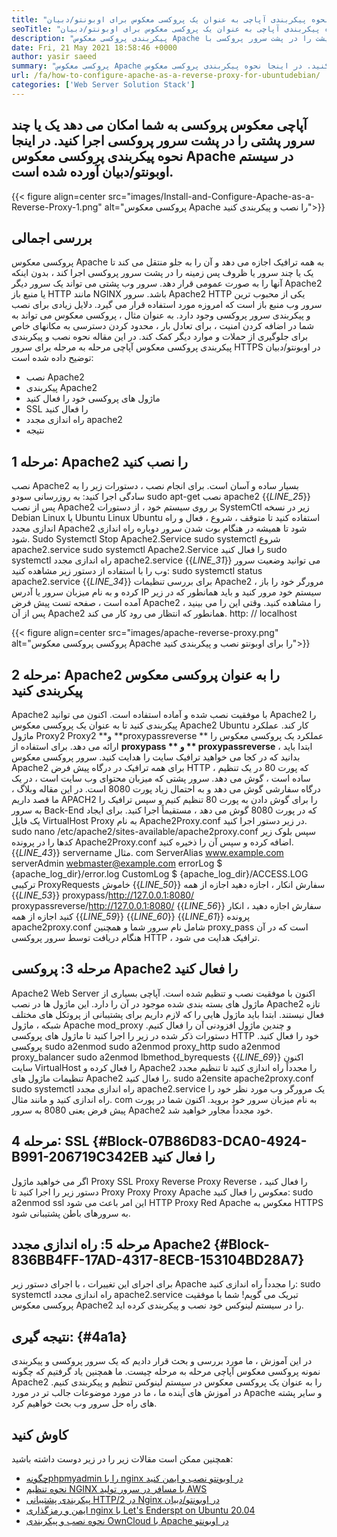```yaml
---
title: "نحوه پیکربندی آپاچی به عنوان یک پروکسی معکوس برای اوبونتو/دبیان" 
seoTitle: "نحوه پیکربندی آپاچی به عنوان یک پروکسی معکوس برای اوبونتو/دبیان" 
description: "پیکربندی پروکسی معکوس Apache مرحله به مرحله به شما امکان می دهد یک یا چند سرور انتهایی پشت را در پشت سرور پروکسی با MOD_PROXY در Ubuntu/Debian Linux اجرا کنید." 
date: Fri, 21 May 2021 18:58:46 +0000
author: yasir saeed
summary: "پروکسی معکوس Apache به شما امکان می دهد یک یا چند سرور پشتی را در پشت سرور پروکسی اجرا کنید. در اینجا نحوه پیکربندی پروکسی معکوس Apache در سیستم اوبونتو/دبیان آورده شده است." 
url: /fa/how-to-configure-apache-as-a-reverse-proxy-for-ubuntudebian/
categories: ['Web Server Solution Stack']
---
```


## آپاچی معکوس پروکسی به شما امکان می دهد یک یا چند سرور پشتی را در پشت سرور پروکسی اجرا کنید. در اینجا نحوه پیکربندی پروکسی معکوس Apache در سیستم اوبونتو/دبیان آورده شده است.

{{< figure align=center src="images/Install-and-Configure-Apache-as-a-Reverse-Proxy-1.png" alt="پروکسی معکوس Apache را نصب و پیکربندی کنید">}}


## **بررسی اجمالی**
پروکسی معکوس Apache به همه ترافیک اجازه می دهد و آن را به جلو منتقل می کند تا یک یا چند سرور یا ظروف پس زمینه را در پشت سرور پروکسی اجرا کند ، بدون اینکه آنها را به صورت عمومی قرار دهد. سرور وب پشتی می تواند یک سرور دیگر Apache2 یا منبع باز HTTP مانند NGINX باشد. سرور Apache2 HTTP یکی از محبوب ترین سرور وب منبع باز است که امروزه مورد استفاده قرار می گیرد.
دلایل زیادی برای نصب و پیکربندی سرور پروکسی وجود دارد. به عنوان مثال ، پروکسی معکوس می تواند به شما در اضافه کردن امنیت ، برای تعادل بار ، محدود کردن دسترسی به مکانهای خاص برای جلوگیری از حملات و موارد دیگر کمک کند. در این مقاله نحوه نصب و پیکربندی پیکربندی پروکسی معکوس آپاچی مرحله به مرحله برای سرور HTTPS در اوبونتو/دبیان توضیح داده شده است:
  * نصب Apache2
  * پیکربندی Apache2
  * ماژول های پروکسی خود را فعال کنید
  * SSL را فعال کنید
  * راه اندازی مجدد apache2
  * نتیجه

## مرحله 1: Apache2 را نصب کنید
نصب Apache2 بسیار ساده و آسان است. برای انجام نصب ، دستورات زیر را به سادگی اجرا کنید:
به روزرسانی سودو
sudo apt-get نصب apache2
{{_LINE_25_}}
پس از نصب Apache2 بر روی سیستم خود ، از دستورات SystemCtl زیر در نسخه Debian Linux یا Ubuntu Linux Ubuntu استفاده کنید تا متوقف ، شروع ، فعال و راه اندازی مجدد Apache2 شود تا همیشه در هنگام بوت شدن سرور دوباره راه اندازی شود.
Sudo Systemctl Stop Apache2.Service
sudo systemctl شروع apache2.service
sudo systemctl Apache2.Service را فعال کنید
sudo systemctl راه اندازی مجدد apache2.service
{{_LINE_31_}}
می توانید وضعیت سرور وب را با استفاده از دستور زیر مشاهده کنید:
sudo systemctl status apache2.service
{{_LINE_34_}}
برای بررسی تنظیمات Apache2 ، مرورگر خود را باز کرده و به نام میزبان سرور یا آدرس IP سیستم خود مرور کنید و باید همانطور که در زیر آمده است ، صفحه تست پیش فرض Apache2 را مشاهده کنید. وقتی این را می بینید ، پس از آن Apache2 همانطور که انتظار می رود کار می کند. http: // localhost

{{< figure align=center src="images/apache-reverse-proxy.png" alt="پروکسی پروکسی معکوس Apache را برای اوبونتو نصب و پیکربندی کنید">}}


## مرحله 2: Apache2 را به عنوان پروکسی معکوس پیکربندی کنید
Apache2 با موفقیت نصب شده و آماده استفاده است. اکنون می توانید Apache2 را پیکربندی کنید تا به عنوان یک پروکسی معکوس Apache2 Ubuntu کار کند. عملکرد ماژول Proxy2 Proxy2 **و  **proxypassreverse **  عملکرد یک پروکسی معکوس را ارائه می دهد. برای استفاده از  **proxypass **  و ** proxypassreverse**  ، ابتدا باید بدانید که در کجا می خواهید ترافیک سایت را هدایت کنید.
سرور پروکسی معکوس Apache2 برای همه ترافیک در درگاه پیش فرض HTTP ، که پورت 80 در یک تنظیم ساده است ، گوش می دهد. سرور پشتی که میزبان محتوای وب سایت است ، در یک درگاه سفارشی گوش می دهد و به احتمال زیاد پورت 8080 است.
در این مقاله وبلاگ ، ما قصد داریم APACH2 را برای گوش دادن به پورت 80 تنظیم کنیم و سپس ترافیک را به سرور Back-End که در پورت 8080 گوش می دهد ، مستقیماً اجرا کنید. برای ایجاد یک فایل VirtualHost Proxy به نام Apache2Proxy.conf در زیر دستور اجرا کنید.
sudo nano /etc/apache2/sites-available/apache2proxy.conf
سپس بلوک زیر کدها را در پرونده Apache2Proxy.conf اضافه کرده و سپس آن را ذخیره کنید.
{{_LINE_43_}}
        servername مثال. com
        ServerAlias ​​www.example.com
        serverAdmin webmaster@example.com
        errorLog $ {apache_log_dir}/error.log
        CustomLog $ {apache_log_dir}/ACCESS.LOG ترکیبی
        ProxyRequests خاموش
{{_LINE_50_}}
          سفارش انکار ، اجازه دهید
          اجازه از همه
{{_LINE_53_}}
        proxypass/http://127.0.0.1:8080/
        proxypassreverse/http://127.0.0.1:8080/
{{_LINE_56_}}
          سفارش اجازه دهید ، انکار کنید
          اجازه از همه
{{_LINE_59_}}
{{_LINE_60_}}
{{_LINE_61_}}
پرونده apache2proxy.conf شامل نام سرور شما و همچنین proxy_pass است که در آن هنگام دریافت توسط سرور پروکسی HTTP ، ترافیک هدایت می شود.

## مرحله 3: پروکسی Apache2 را فعال کنید
Apache2 Web Server اکنون با موفقیت نصب و تنظیم شده است. آپاچی بسیاری از ماژول های بسته بندی شده موجود در آن را دارد. این ماژول ها در نصب Apache2 تازه فعال نیستند. ابتدا باید ماژول هایی را که لازم داریم برای پشتیبانی از پروتکل های مختلف شبکه ، ماژول Apache mod_proxy و چندین ماژول افزودنی آن را فعال کنیم. دستورات ذکر شده در زیر را اجرا کنید تا ماژول های پروکسی HTTP خود را فعال کنید.
پروکسی sudo a2enmod
sudo a2enmod proxy_http
sudo a2enmod proxy_balancer
sudo a2enmod lbmethod_byrequests
{{_LINE_69_}}
اکنون سایت VirtualHost را فعال کرده و Apache2 را مجدداً راه اندازی کنید تا تنظیم مجدد تنظیمات ماژول های Apache2 را فعال کنید.
sudo a2ensite apache2proxy.conf
sudo systemctl راه اندازی مجدد apache2.service
یک مرورگر وب مورد نظر خود را راه اندازی کنید و مانند مثال. com به نام میزبان سرور خود بروید. اکنون شما در پورت پیش فرض یعنی 8080 به سرور Apache2 خود مجدداً مجاور خواهید شد.

## مرحله 4: SSL   {#Block-07B86D83-DCA0-4924-B991-206719C342EB را فعال کنید
اگر می خواهید ماژول Proxy SSL Proxy Reverse Proxy Reverse را فعال کنید ، دستور زیر را اجرا کنید تا Proxy Proxy Proxy Apache معکوس را فعال کنید:
sudo a2enmod ssl
این امر باعث می شود HTTP Proxy Red Apache معکوس به HTTPS به سرورهای باطن پشتیبانی شود.

## مرحله 5: راه اندازی مجدد Apache2   {#Block-836BB4FF-17AD-4317-8ECB-153104BD28A7}
برای اجرای این تغییرات ، با اجرای دستور زیر Apache را مجدداً راه اندازی کنید:
sudo systemctl راه اندازی مجدد apache2.service
تبریک می گویم! شما با موفقیت پروکسی معکوس Apache2 را در سیستم لینوکس خود نصب و پیکربندی کرده اید.

##  **نتیجه گیری:** {#4a1a}
در این آموزش ، ما مورد بررسی و بحث قرار دادیم که یک سرور پروکسی و پیکربندی نمونه پروکسی معکوس آپاچی مرحله به مرحله چیست. ما همچنین یاد گرفتیم که چگونه Apache2 را به عنوان یک پروکسی معکوس در سیستم لینوکس تنظیم و پیکربندی کنیم. در آموزش های آینده ما ، ما در مورد موضوعات جالب تر در مورد Apache و سایر پشته های راه حل سرور وب بحث خواهیم کرد.

## کاوش کنید
همچنین ممکن است مقالات زیر را در زیر دوست داشته باشید:
  * [چگونه][1][phpmyadmin را با nginx در اوبونتو نصب و ایمن کنید][2]
  * [نحوه تنظیم NGINX با مسافر در سرور تولید AWS][3]
  * [پیکربندی پشتیبانی HTTP/2 در Nginx در اوبونتو/دبیان][4]
  * [ایمن و رمزگذاری nginx با Let's Enderspt on Ubuntu 20.04][5]
  * [نحوه نصب و پیکربندی OwnCloud با Apache در اوبونتو][6]

  
[1]: https://blog.containerize.com/web-server-solution-stack/fa/how-to-configure-apache-as-a-reverse-proxy-for-ubuntudebian/
[2]: https://blog.containerize.com/web-server-solution-stack/how-to-install-and-secure-phpmyadmin-with-nginx-on-ubuntu/
[3]: https://blog.containerize.com/web-server-solution-stack/how-to-setup-nginx-with-passenger-on-aws-production-server/
[4]: https://blog.containerize.com/web-server-solution-stack/how-to-configure-http2-support-in-nginx-on-ubuntudebian/
[5]: https://blog.containerize.com/web-server-solution-stack/how-to-secure-nginx-with-letsencrypt-on-ubuntu-20-04/
[6]: https://blog.containerize.com/backup-and-sync-software/how-to-install-and-configure-owncloud-with-apache-on-ubuntu/
